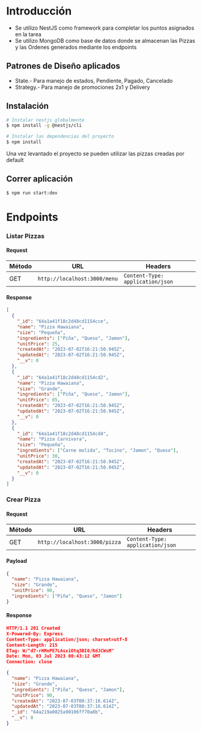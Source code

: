 # Introducción

- Se utilizo NestJS como framework para completar los puntos asignados en la tarea
- Se utilizo MongoDB como base de datos donde se almacenan las Pizzas y las Ordenes generados mediante los endpoints

## Patrones de Diseño aplicados

- State.- Para manejo de estados, Pendiente, Pagado, Cancelado
- Strategy.- Para manejo de promociones 2x1 y Delivery

## Instalación

```bash
# Instalar nestjs globalmente
$ npm install -g @nestjs/cli

# Instalar las dependencias del proyecto
$ npm install
```

Una vez levantado el proyecto se pueden utilizar las pizzas creadas por default

## Correr aplicación

```bash
$ npm run start:dev
```

# Endpoints

### Listar Pizzas

#### Request

| Método | URL                          | Headers                          |
| ------ | ---------------------------- | -------------------------------- |
| GET    | `http://localhost:3000/menu` | `Content-Type: application/json` |

#### Response

```json
[
  {
    "_id": "64a1a41f18c2d48cd1154cce",
    "name": "Pizza Hawaiana",
    "size": "Pequeña",
    "ingredients": ["Piña", "Queso", "Jamon"],
    "unitPrice": 25,
    "createdAt": "2023-07-02T16:21:50.945Z",
    "updatedAt": "2023-07-02T16:21:50.945Z",
    "__v": 0
  },
  {
    "_id": "64a1a41f18c2d48cd1154cd2",
    "name": "Pizza Hawaiana",
    "size": "Grande",
    "ingredients": ["Piña", "Queso", "Jamon"],
    "unitPrice": 85,
    "createdAt": "2023-07-02T16:21:50.945Z",
    "updatedAt": "2023-07-02T16:21:50.945Z",
    "__v": 0
  },
  {
    "_id": "64a1a41f18c2d48cd1154cd4",
    "name": "Pizza Carnivora",
    "size": "Pequeña",
    "ingredients": ["Carne molida", "Tocino", "Jamon", "Queso"],
    "unitPrice": 30,
    "createdAt": "2023-07-02T16:21:50.945Z",
    "updatedAt": "2023-07-02T16:21:50.945Z",
    "__v": 0
  }
]
```

### Crear Pizza

#### Request

| Método | URL                           | Headers                          |
| ------ | ----------------------------- | -------------------------------- |
| GET    | `http://localhost:3000/pizza` | `Content-Type: application/json` |

#### Payload

```json
{
  "name": "Pizza Hawaiana",
  "size": "Grande",
  "unitPrice": 90,
  "ingredients": ["Piña", "Queso", "Jamon"]
}
```

#### Response

```json
HTTP/1.1 201 Created
X-Powered-By: Express
Content-Type: application/json; charset=utf-8
Content-Length: 215
ETag: W/"d7-rHMnPE7LAsxiOtq3BI0/RdJCWsM"
Date: Mon, 03 Jul 2023 00:43:12 GMT
Connection: close

{
  "name": "Pizza Hawaiana",
  "size": "Grande",
  "ingredients": ["Piña", "Queso", "Jamon"],
  "unitPrice": 90,
  "createdAt": "2023-07-03T00:37:16.614Z",
  "updatedAt": "2023-07-03T00:37:16.614Z",
  "_id": "64a219a0825a90106ff70a8b",
  "__v": 0
}
```
